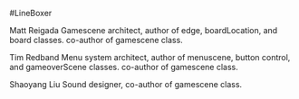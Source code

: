 #LineBoxer

Matt Reigada
	Gamescene architect,
	author of edge, boardLocation, and board classes.
	co-author of gamescene class.

Tim Redband
	Menu system architect,
	author of menuscene, button control, and gameoverScene classes.
	co-author of gamescene class.

Shaoyang Liu
	Sound designer,
	co-author of gamescene class.
